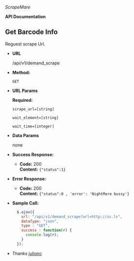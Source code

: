 *ScrapeMare*


**API Documentation**


**Get Barcode Info**
----
  Reguest scrape Url.

* **URL**

  /api/v1/demand_scrape

* **Method:**

  `GET`
  
*  **URL Params**

   **Required:**
 
   `scrape_url=[string]`

   `wait_element=[string]`

   `wait_time=[integer]`

* **Data Params**

	none

* **Success Response:**

  * **Code:** 200 <br />
    **Content:** `{"status":1}`
 
* **Error Response:**

  * **Code:** 200 <br />
    **Content:** `{"status":0 , 'error': 'NightMare bussy'}`

* **Sample Call:**

  ```javascript
    $.ajax({
      url: "/api/v1/demand_scrape?url=http://ss.lv",
      dataType: "json",
      type : "GET",
      success : function(r) {
        console.log(r);
      }
    });
  ```

* Thanks
[julionc](https://gist.github.com/julionc/7476620)